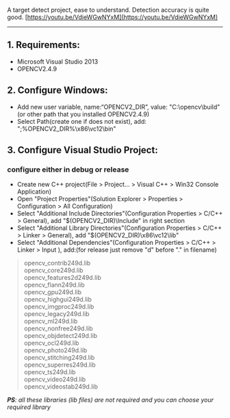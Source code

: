 A target detect project, ease to understand. Detection accuracy is quite good.
[https://youtu.be/VdieWGwNYxM](https://youtu.be/VdieWGwNYxM)

***
## 1. Requirements:
* Microsoft Visual Studio 2013
* OPENCV2.4.9

## 2. Configure Windows:
* Add new user variable, name:“OPENCV2_DIR”, value: "C:\opencv\build\"(or other path that you installed OPENCV2.4.9)
* Select Path(create one if does not exist), add: ";%OPENCV2_DIR%\x86\vc12\bin"

## 3. Configure Visual Studio Project:
### configure either in debug or release
* Create new C++ project(File > Project... > Visual C++ > Win32 Console Application)
* Open "Project Properties"(Solution Explorer > Properties > Configuration > All Configuration)
* Select "Additional Include Directories"(Configuration Properties > C/C++ > General), add "$(OPENCV2_DIR)\Include" in right section
* Select "Additional Library Directories"(Configuration Properties > C/C++ > Linker > General), add "$(OPENCV2_DIR)\x86\vc12\lib"
* Select "Additional Dependencies"(Configuration Properties > C/C++ > Linker > Input ), add:(for release just remove "d" before "." in filename)  
>opencv_contrib249d.lib  
opencv_core249d.lib  
opencv_features2d249d.lib  
opencv_flann249d.lib  
opencv_gpu249d.lib  
opencv_highgui249d.lib  
opencv_imgproc249d.lib  
opencv_legacy249d.lib  
opencv_ml249d.lib  
opencv_nonfree249d.lib  
opencv_objdetect249d.lib  
opencv_ocl249d.lib  
opencv_photo249d.lib  
opencv_stitching249d.lib  
opencv_superres249d.lib  
opencv_ts249d.lib  
opencv_video249d.lib  
opencv_videostab249d.lib  

*__PS__: all these libraries (lib files) are not required and you can choose your required library*
